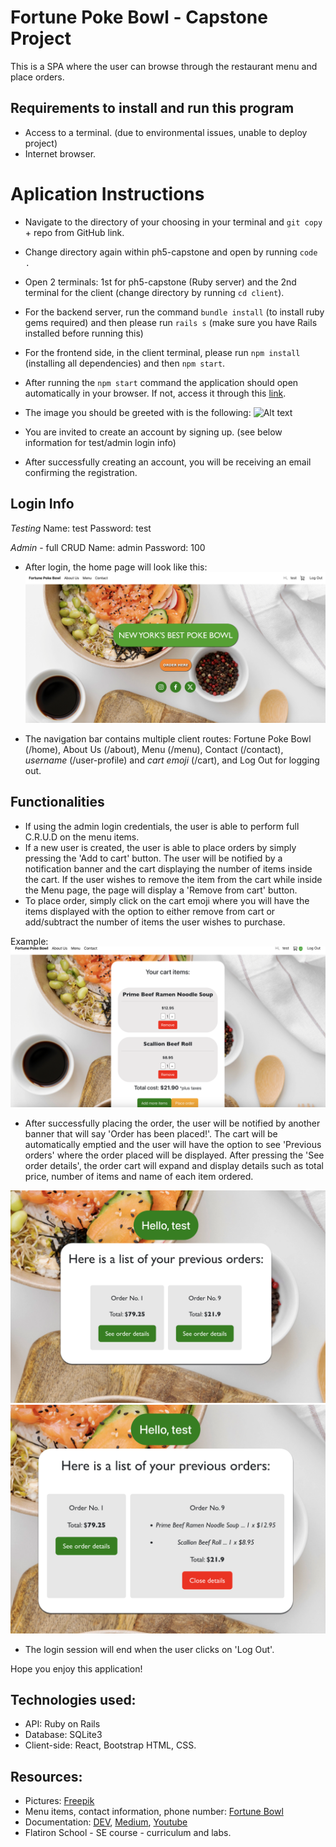 # Fortune Poke Bowl - Capstone Project

This is a SPA where the user can browse through the restaurant menu and place orders.

## Requirements to install and run this program 
- Access to a terminal. (due to environmental issues, unable to deploy project)
- Internet browser. 

# Aplication Instructions
- Navigate to the directory of your choosing in your terminal and `git copy` + repo from GitHub link. 
- Change directory again within ph5-capstone and open by running `code .`
- Open 2 terminals: 1st for ph5-capstone (Ruby server) and the 2nd terminal for the client (change directory by running `cd client`).
- For the backend server, run the command `bundle install` (to install ruby gems required) and then please run `rails s` (make sure you have Rails installed before running this)
- For the frontend side, in the client terminal, please run `npm install` (installing all dependencies) and then `npm start`.
- After running the `npm start` command the application should open automatically in your browser. If not, access it through this [link](http://localhost:4000).
- The image you should be greeted with is the following: 
![Alt text](image.png)

- You are invited to create an account by signing up. (see below information for test/admin login info)
- After successfully creating an account, you will be receiving an email confirming the registration. 

## Login Info
*Testing*
Name: test
Password: test

*Admin* - full CRUD 
Name: admin
Password: 100

- After login, the home page will look like this: 
![Alt text](image-1.png)

- The navigation bar contains multiple client routes: Fortune Poke Bowl (/home), About Us (/about), Menu (/menu), Contact (/contact), *username* (/user-profile) and *cart emoji* (/cart), and Log Out for logging out. 

## Functionalities 
- If using the admin login credentials, the user is able to perform full C.R.U.D on the menu items. 
- If a new user is created, the user is able to place orders by simply pressing the 'Add to cart' button. The user will be notified by a notification banner and the cart displaying the number of items inside the cart. If the user wishes to remove the item from the cart while inside the Menu page, the page will display a 'Remove from cart' button.
- To place order, simply click on the cart emoji where you will have the items displayed with the option to either remove from cart or add/subtract the number of items the user wishes to purchase. 

Example: 
![Alt text](image-2.png)

- After successfully placing the order, the user will be notified by another banner that will say 'Order has been placed!'. The cart will be automatically emptied and the user will have the option to see 'Previous orders' where the order placed will be displayed. After pressing the 'See order details', the order cart will expand and display details such as total price, number of items and name of each item ordered. 

![Alt text](image-3.png)
![Alt text](image-4.png)

- The login session will end when the user clicks on 'Log Out'. 

Hope you enjoy this application!

## Technologies used:
- API: Ruby on Rails
- Database: SQLite3
- Client-side: React, Bootstrap HTML, CSS.

## Resources: 
- Pictures: [Freepik](freepik.com)
- Menu items, contact information, phone number: [Fortune Bowl](https://www.yelp.com/biz/fortune-bowl-new-york)
- Documentation: [DEV](dev.to), [Medium](medium.com), [Youtube](youtube.com)
- Flatiron School - SE course - curriculum and labs. 